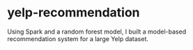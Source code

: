# yelp-recommendation
Using Spark and a random forest model, I built a model-based recommendation system for a large Yelp dataset.
